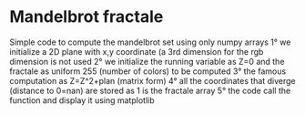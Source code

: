 # Mandelbrot fractale
Simple code to compute the mandelbrot set using only numpy arrays 
1° we initialize a 2D plane with x,y coordinate (a 3rd dimension for the rgb dimension is not used
2° we initialize the running variable as Z=0 and the fractale as uniform 255 (number of colors) to be computed
3° the famous computation as Z=Z^2+plan (matrix form)
4° all the coordinates that diverge (distance to 0=nan) are stored as 1 is the fractale array
5° the code call the function and display it using matplotlib
